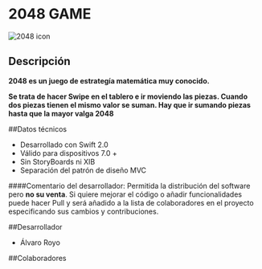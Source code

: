# 2048 GAME

![2048 icon](http://i.giphy.com/26BRGlWrRF6jB6xYQ.gif)

## Descripción

**2048 es un juego de estrategía matemática muy conocido.**

**Se trata de hacer Swipe en el tablero e ir moviendo las piezas. Cuando dos piezas tienen el mismo valor se suman. Hay que ir sumando piezas hasta que la mayor valga 2048**

##Datos técnicos
- Desarrollado con Swift 2.0
- Válido para dispositivos 7.0 +
- Sin StoryBoards ni XIB
- Separación del patrón de diseño MVC

####Comentario del desarrollador:
Permitida la distribución del software pero **no su venta**.
Si quiere mejorar el código o añadir funcionalidades puede hacer Pull y será añadido a la lista de colaboradores en el proyecto especificando sus cambios y contribuciones.

##Desarrollador
- Álvaro Royo

##Colaboradores